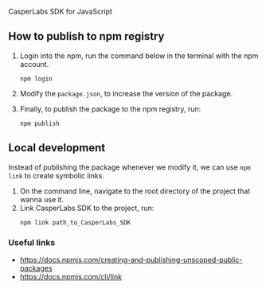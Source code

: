 CasperLabs SDK for JavaScript

## How to publish to npm registry

1. Login into the npm, run the command below in the terminal with the npm account.

    ```console
    npm login
    ```
2. Modify the `package.json`, to increase the version of the package.

3. Finally, to publish the package to the npm registry, run:
    ```console
    npm publish
    ```

## Local development
Instead of publishing the package whenever we modify it, we can use `npm link` to create symbolic links.

1. On the command line, navigate to the root directory of the project that wanna use it.
2. Link CasperLabs SDK to the project, run:
    ```console
    npm link path_to_CasperLabs_SDK
	```

### Useful links

* https://docs.npmjs.com/creating-and-publishing-unscoped-public-packages
* https://docs.npmjs.com/cli/link

